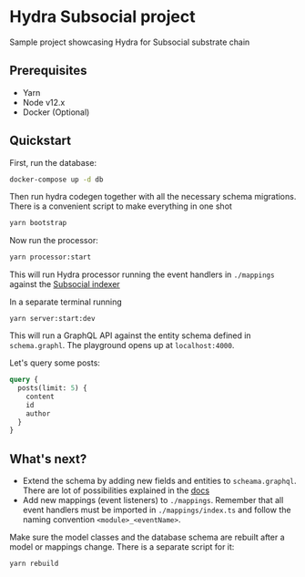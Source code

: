 # Hydra Subsocial project

Sample project showcasing Hydra for Subsocial substrate chain

## Prerequisites

- Yarn
- Node v12.x
- Docker (Optional)

## Quickstart

First, run the database:

```sh
docker-compose up -d db
```

Then run hydra codegen together with all the necessary schema migrations. There is a convenient script to make everything in one shot

```sh
yarn bootstrap
```

Now run the processor:

```sh
yarn processor:start
```

This will run Hydra processor running the event handlers in `./mappings` against the [Subsocial indexer](https://subsocial-indexer.joystream.app/graphql) 

In a separate terminal running
```
yarn server:start:dev
```

This will run a GraphQL API against the entity schema defined in `schema.graphl`. The playground opens up at `localhost:4000`.

Let's query some posts:
```graphql
query {
  posts(limit: 5) {
    content
    id
    author
  }
}
```

## What's next?

- Extend the schema by adding new fields and entities to `scheama.graphql`. There are lot of possibilities explained in the [docs](https://dzhelezov.gitbook.io/hydra/docs/schema-spec)
- Add new mappings (event listeners) to `./mappings`. Remember that all event handlers must be imported in `./mappings/index.ts` and follow the naming convention `<module>_<eventName>`.

Make sure the model classes and the database schema are rebuilt after a model or mappings change. There is a separate script for it:

```sh
yarn rebuild 
```
